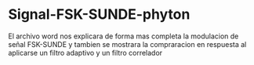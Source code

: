# Signal-FSK-SUNDE-phyton
El archivo word nos explicara de forma mas completa la modulacion de señal  FSK-SUNDE y tambien se mostrara la compraracion en respuesta al aplicarse un filtro adaptivo y un filtro correlador 
